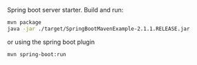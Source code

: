 Spring boot server starter. 
Build and run:
```bash
mvn package
java -jar ./target/SpringBootMavenExample-2.1.1.RELEASE.jar
```
or using the spring boot plugin
```bash
mvn spring-boot:run
```

